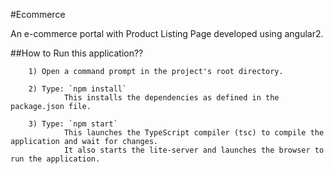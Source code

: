 #Ecommerce

An e-commerce portal with Product Listing Page developed using angular2.


##How to Run this application??

        1) Open a command prompt in the project's root directory.

        2) Type: `npm install`
                This installs the dependencies as defined in the package.json file.
    
        3) Type: `npm start`
                This launches the TypeScript compiler (tsc) to compile the application and wait for changes. 
                It also starts the lite-server and launches the browser to run the application.
